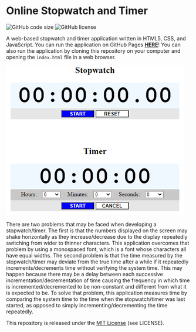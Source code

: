 # Online Stopwatch and Timer
![GitHub code size](https://img.shields.io/github/languages/code-size/christopher-boustros/Online-Stopwatch-and-Timer "Code size")
![GitHub license](https://img.shields.io/github/license/christopher-boustros/Online-Stopwatch-and-Timer "License")

A web-based stopwatch and timer application written in HTML5, CSS, and JavaScript. You can run the application on GitHub Pages [**HERE**](https://christopher-boustros.github.io/Online-Stopwatch-and-Timer/)! You can also run the application by cloning this repository on your computer and opening the `index.html` file in a web browser.

![Alt text](/Screenshot.png?raw=true "Screenshot")

There are two problems that may be faced when developing a stopwatch/timer. The first is that the numbers displayed on the screen may shake horizontally as they increase/decrease due to the display repeatedly switching from wider to thinner characters. This application overcomes that problem by using a monospaced font, which is a font whose characters all have equal widths. The second problem is that the time measured by the stopwatch/timer may deviate from the true time after a while if it repeatedly increments/decrements time without verifying the system time. This may happen because there may be a delay between each successive incrementation/decrementation of time causing the frequency in which time is incremented/decremented to be non-constant and different from what it is expected to be. To solve that problem, this application measures time by comparing the system time to the time when the stopwatch/timer was last started, as opposed to simply incrementing/decrementing the time repeatedly.

This repository is released under the [MIT License](https://opensource.org/licenses/MIT) (see LICENSE).
